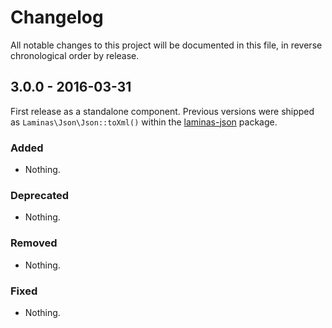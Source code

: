 # Changelog

All notable changes to this project will be documented in this file, in reverse chronological order by release.

## 3.0.0 - 2016-03-31

First release as a standalone component. Previous versions were shipped as
`Laminas\Json\Json::toXml()` within the [laminas-json](https://github.com/laminas/laminas-json)
package.

### Added

- Nothing.

### Deprecated

- Nothing.

### Removed

- Nothing.

### Fixed

- Nothing.
